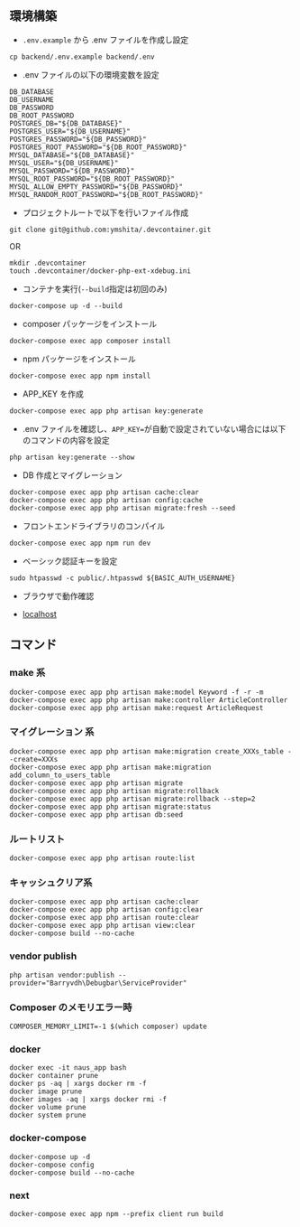 ## 環境構築

- `.env.example` から .env ファイルを作成し設定

```
cp backend/.env.example backend/.env
```

- .env ファイルの以下の環境変数を設定

```
DB_DATABASE
DB_USERNAME
DB_PASSWORD
DB_ROOT_PASSWORD
POSTGRES_DB="${DB_DATABASE}"
POSTGRES_USER="${DB_USERNAME}"
POSTGRES_PASSWORD="${DB_PASSWORD}"
POSTGRES_ROOT_PASSWORD="${DB_ROOT_PASSWORD}"
MYSQL_DATABASE="${DB_DATABASE}"
MYSQL_USER="${DB_USERNAME}"
MYSQL_PASSWORD="${DB_PASSWORD}"
MYSQL_ROOT_PASSWORD="${DB_ROOT_PASSWORD}"
MYSQL_ALLOW_EMPTY_PASSWORD="${DB_PASSWORD}"
MYSQL_RANDOM_ROOT_PASSWORD="${DB_ROOT_PASSWORD}"
```

- プロジェクトルートで以下を行いファイル作成

```
git clone git@github.com:ymshita/.devcontainer.git
```
OR
```
mkdir .devcontainer
touch .devcontainer/docker-php-ext-xdebug.ini
```

- コンテナを実行(`--build`指定は初回のみ)

```
docker-compose up -d --build
```

- composer パッケージをインストール

```
docker-compose exec app composer install
```

- npm パッケージをインストール

```
docker-compose exec app npm install
```

- APP_KEY を作成

```
docker-compose exec app php artisan key:generate
```

- .env ファイルを確認し、`APP_KEY=`が自動で設定されていない場合には以下のコマンドの内容を設定

```
php artisan key:generate --show
```

- DB 作成とマイグレーション

```
docker-compose exec app php artisan cache:clear
docker-compose exec app php artisan config:cache
docker-compose exec app php artisan migrate:fresh --seed
```

- フロントエンドライブラリのコンパイル

```
docker-compose exec app npm run dev
```

- ベーシック認証キーを設定

```
sudo htpasswd -c public/.htpasswd ${BASIC_AUTH_USERNAME}
```

- ブラウザで動作確認

- [localhost](http://localhost)

## コマンド

### make 系

```
docker-compose exec app php artisan make:model Keyword -f -r -m
docker-compose exec app php artisan make:controller ArticleController
docker-compose exec app php artisan make:request ArticleRequest
```

### マイグレーション 系

```
docker-compose exec app php artisan make:migration create_XXXs_table --create=XXXs
docker-compose exec app php artisan make:migration add_column_to_users_table
docker-compose exec app php artisan migrate
docker-compose exec app php artisan migrate:rollback
docker-compose exec app php artisan migrate:rollback --step=2
docker-compose exec app php artisan migrate:status
docker-compose exec app php artisan db:seed
```

### ルートリスト

```
docker-compose exec app php artisan route:list
```

### キャッシュクリア系

```
docker-compose exec app php artisan cache:clear
docker-compose exec app php artisan config:clear
docker-compose exec app php artisan route:clear
docker-compose exec app php artisan view:clear
docker-compose build --no-cache
```

### vendor publish

```
php artisan vendor:publish --provider="Barryvdh\Debugbar\ServiceProvider"
```

### Composer のメモリエラー時

```
COMPOSER_MEMORY_LIMIT=-1 $(which composer) update
```

### docker

```
docker exec -it naus_app bash
docker container prune
docker ps -aq | xargs docker rm -f
docker image prune
docker images -aq | xargs docker rmi -f
docker volume prune
docker system prune
```

### docker-compose

```
docker-compose up -d
docker-compose config
docker-compose build --no-cache
```

### next
```
docker-compose exec app npm --prefix client run build
```